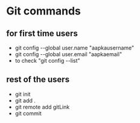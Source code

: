 # Git commands

## for first time users

-   git config --global user.name "aapkausername"
-   git config --global user.email "aapkaemail"
-   to check "git config --list"

## rest of the users

-   git init
-   git add .
-   git remote add <branch name> gitLink
-   git commit
